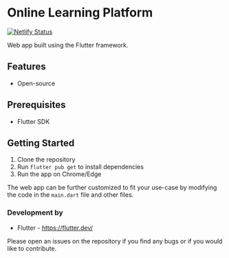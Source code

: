# Online Learning Platform

[![Netlify Status](https://api.netlify.com/api/v1/badges/2d10a10a-895e-43e8-bb94-6d85c32db7fe/deploy-status)](https://app.netlify.com/sites/flutteracademyweb/deploys)

Web app built using the Flutter framework.

## Features

- Open-source

## Prerequisites

- Flutter SDK

## Getting Started

1. Clone the repository
2. Run `flutter pub get` to install dependencies
3. Run the app on Chrome/Edge

The web app can be further customized to fit your use-case by modifying the code in the `main.dart` file and other files.

### Development by

- Flutter - https://flutter.dev/

Please open an issues on the repository if you find any bugs or if you would like to contribute.

